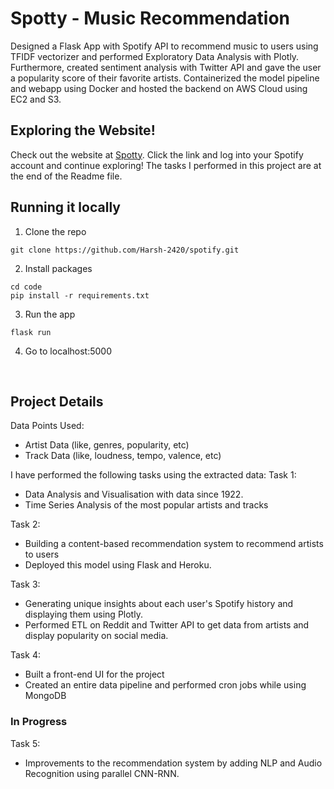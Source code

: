 # Spotty - Music Recommendation

Designed a Flask App with Spotify API to recommend music to users using TFIDF vectorizer and performed Exploratory Data Analysis with Plotly. 
Furthermore, created sentiment analysis with Twitter API and gave the user a popularity score of their favorite artists. 
Containerized the model pipeline and webapp using Docker and hosted the backend on AWS Cloud using EC2 and S3.

## Exploring the Website!

Check out the website at [Spotty](http://spotty-music.herokuapp.com/). Click the link and log into your Spotify account and continue exploring! The tasks I performed in this project are at the end of the Readme file.

## Running it locally

1. Clone the repo
```
git clone https://github.com/Harsh-2420/spotify.git
```

2. Install packages
```
cd code
pip install -r requirements.txt
```
3. Run the app
```
flask run
```
4. Go to localhost:5000


</br>

## Project Details

Data Points Used:

- Artist Data (like, genres, popularity, etc)
- Track Data (like, loudness, tempo, valence, etc)

I have performed the following tasks using the extracted data:
Task 1:
- Data Analysis and Visualisation with data since 1922.
- Time Series Analysis of the most popular artists and tracks

Task 2:
- Building a content-based recommendation system to recommend artists to users
- Deployed this model using Flask and Heroku.

Task 3:
- Generating unique insights about each user's Spotify history and displaying them using Plotly.
- Performed ETL on Reddit and Twitter API to get data from artists and display popularity on social media.

Task 4:
- Built a front-end UI for the project 
- Created an entire data pipeline and performed cron jobs while using MongoDB

### In Progress
Task 5:
- Improvements to the recommendation system by adding NLP and Audio Recognition using parallel CNN-RNN.
